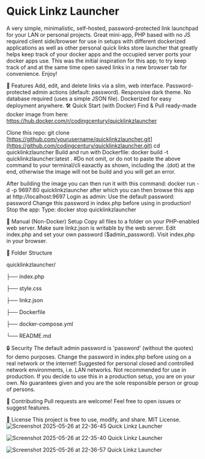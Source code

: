 # Quick Linkz Launcher
A very simple, minimalistic, self-hosted, password-protected link launchpad for your LAN or personal projects.
Great mini-app, PHP based with no JS required client side/browser for use in setups with different
dockerized applications as well as other personal quick links store launcher that greatly helps
keep track of your docker apps and the occupied server ports your docker apps use.
This was the initial inspiration for this app; to try keep track of and at the same time open
saved links in a new browser tab for convenience.
Enjoy!

🚀 Features
Add, edit, and delete links via a slim, web interface.
Password-protected admin actions (default: password).
Responsive dark theme.
No database required (uses a simple JSON file).
Dockerized for easy deployment anywhere.
🛠️ Quick Start (with Docker)
Find & Pull ready-made docker image from here:
https://hub.docker.com/r/codingcentury/quicklinkzlauncher

Clone this repo: git clone [https://github.com/yourusername/quicklinkzlauncher.git](https://github.com/codingcentury/quicklinkzlauncher.git) cd quicklinkzlauncher
Build and run with Dockerfile:
docker build -t quicklinkzlauncher:latest .
#Do not omit, or do not to paste the above command to your terminal/cli eaxactly as shown,
including the .(dot) at the end, otherwise the image will not be build and you will get an error.

After building the image you can then run it with this command:
docker run -d -p 9697:80 quicklinkzlauncher
after which you can then browse this app at http://localhost:9697
Login as admin:
Use the default password: password
Change this password in index.php before using in production!
Stop the app:
Type: docker stop quicklinkzlauncher

📝 Manual (Non-Docker) Setup
Copy all files to a folder on your PHP-enabled web server.
Make sure linkz.json is writable by the web server.
Edit index.php and set your own password ($admin_password).
Visit index.php in your browser.

📂 Folder Structure

quicklinkzlauncher/

  ├── index.php
  
  ├── style.css
  
  ├── linkz.json
  
  ├── Dockerfile
  
  ├── docker-compose.yml
  
  └── README.md

🔒 Security
The default admin password is 'password' (without the quotes) for demo purposes.
Change the password in index.php before using on a real network or the internet!
Suggested for personal closed and controlled network environments, i.e. LAN networks.
Not recommended for use in production.
If you decide to use this in a production setup, you are on your own.
No guarantees given and you are the sole responsible person or group of persons.

🙌 Contributing
Pull requests are welcome!
Feel free to open issues or suggest features.

📄 License
This project is free to use, modify, and share.
MIT License.
![Screenshot 2025-05-26 at 22-36-45 Quick Linkz Launcher](https://github.com/user-attachments/assets/07089097-f7af-42e4-be78-e37d7fbafda6)

![Screenshot 2025-05-26 at 22-35-40 Quick Linkz Launcher](https://github.com/user-attachments/assets/ad0cf51e-b550-489e-8008-cbeb75d3a6b7)

![Screenshot 2025-05-26 at 22-36-57 Quick Linkz Launcher](https://github.com/user-attachments/assets/bd77ef6e-6d52-42c2-9f54-99de55f149c8)
